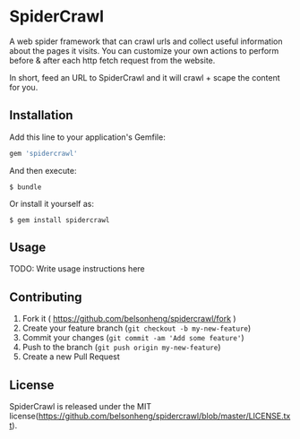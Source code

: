 # SpiderCrawl

A web spider framework that can crawl urls and collect useful information about the pages it visits. You can customize your own actions to perform before & after each http fetch request from the website.

In short, feed an URL to SpiderCrawl and it will crawl + scape the content for you. 

## Installation

Add this line to your application's Gemfile:

```ruby
gem 'spidercrawl'
```

And then execute:

    $ bundle

Or install it yourself as:

    $ gem install spidercrawl

## Usage

TODO: Write usage instructions here

## Contributing

1. Fork it ( https://github.com/belsonheng/spidercrawl/fork )
2. Create your feature branch (`git checkout -b my-new-feature`)
3. Commit your changes (`git commit -am 'Add some feature'`)
4. Push to the branch (`git push origin my-new-feature`)
5. Create a new Pull Request

## License

SpiderCrawl is released under the MIT license(https://github.com/belsonheng/spidercrawl/blob/master/LICENSE.txt).
